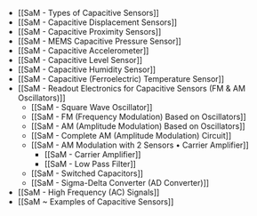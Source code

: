 - [[SaM - Types of Capacitive Sensors]]
- [[SaM - Capacitive Displacement Sensors]]
- [[SaM - Capacitive Proximity Sensors]]
- [[SaM - MEMS Capacitive Pressure Sensor]]
- [[SaM - Capacitive Accelerometer]]
- [[SaM - Capacitive Level Sensor]]
- [[SaM - Capacitive Humidity Sensor]]
- [[SaM - Capacitive (Ferroelectric) Temperature Sensor]]
- [[SaM - Readout Electronics for Capacitive Sensors (FM & AM Oscillators)]]
	- [[SaM - Square Wave Oscillator]]
	- [[SaM - FM (Frequency Modulation) Based on Oscillators]]
	- [[SaM - AM (Amplitude Modulation) Based on Oscillators]]
	- [[SaM - Complete AM (Amplitude Modulation) Circuit]]
	- [[SaM - AM Modulation with 2 Sensors • Carrier Amplifier]]
		- [[SaM - Carrier Amplifier]]
		- [[SaM - Low Pass Filter]]
	- [[SaM - Switched Capacitors]]
	- [[SaM - Sigma-Delta Converter (AD Converter)]]
- [[SaM - High Frequency (AC) Signals]]
- [[SaM ~ Examples of Capacitive Sensors]]
